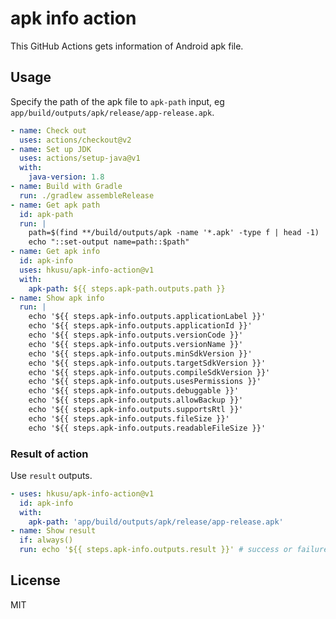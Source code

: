 # apk info action

This GitHub Actions gets information of Android apk file.

## Usage

Specify the path of the apk file to `apk-path` input, eg `app/build/outputs/apk/release/app-release.apk`.

```yaml
- name: Check out
  uses: actions/checkout@v2
- name: Set up JDK
  uses: actions/setup-java@v1
  with:
    java-version: 1.8
- name: Build with Gradle
  run: ./gradlew assembleRelease
- name: Get apk path
  id: apk-path
  run: |
    path=$(find **/build/outputs/apk -name '*.apk' -type f | head -1)
    echo "::set-output name=path::$path"
- name: Get apk info
  id: apk-info
  uses: hkusu/apk-info-action@v1
  with:
    apk-path: ${{ steps.apk-path.outputs.path }}
- name: Show apk info
  run: |
    echo '${{ steps.apk-info.outputs.applicationLabel }}'
    echo '${{ steps.apk-info.outputs.applicationId }}'
    echo '${{ steps.apk-info.outputs.versionCode }}'
    echo '${{ steps.apk-info.outputs.versionName }}'
    echo '${{ steps.apk-info.outputs.minSdkVersion }}'
    echo '${{ steps.apk-info.outputs.targetSdkVersion }}'
    echo '${{ steps.apk-info.outputs.compileSdkVersion }}'
    echo '${{ steps.apk-info.outputs.usesPermissions }}'
    echo '${{ steps.apk-info.outputs.debuggable }}'
    echo '${{ steps.apk-info.outputs.allowBackup }}'
    echo '${{ steps.apk-info.outputs.supportsRtl }}'
    echo '${{ steps.apk-info.outputs.fileSize }}'
    echo '${{ steps.apk-info.outputs.readableFileSize }}'
```

### Result of action

Use `result` outputs.

```yaml
- uses: hkusu/apk-info-action@v1
  id: apk-info
  with:
    apk-path: 'app/build/outputs/apk/release/app-release.apk'
- name: Show result
  if: always()
  run: echo '${{ steps.apk-info.outputs.result }}' # success or failure
```

## License

MIT
